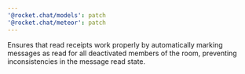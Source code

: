 ```yaml
---
'@rocket.chat/models': patch
'@rocket.chat/meteor': patch
---
```


Ensures that read receipts work properly by automatically marking messages as read for all deactivated members of the room, preventing inconsistencies in the message read state.
